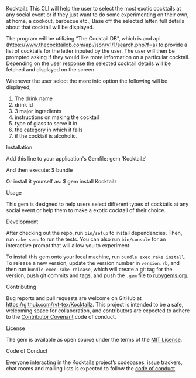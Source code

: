 Kocktailz
This CLI will help the user to select the most exotic cocktails at any social event or if they just want to do some experimenting on their own, at home, a cookout, barbecue etc., Base off the selected letter, full details about that cocktail will be displayed.

The program will be utilizing “The Cocktail DB”, which is and api (https://www.thecocktaildb.com/api/json/v1/1/search.php?f=a) to provide a list of cocktails for the letter inputed by the user. The user will then be prompted asking if they would like more information on a particular cocktail. Depending on the user response the selected cocktail details will be fetched and displayed on the screen.

Whenever the user select the more info option the following will be displayed;
1. The drink name 
2. drink id
3. 3 major ingredients
4. instructions on making the cocktail
5. type of glass to serve it in
6. the category in which it falls 
6. if the cocktail is alcoholic.


Installation

Add this line to your application's Gemfile:
gem 'Kocktailz'

And then execute:
    $ bundle

Or install it yourself as:
    $ gem install Kocktailz

Usage

This gem is designed to help users select different types of cocktails at any social event or help them to make a exotic cocktail of their choice.

Development

After checking out the repo, run `bin/setup` to install dependencies. Then, run `rake spec` to run the tests. You can also run `bin/console` for an interactive prompt that will allow you to experiment.

To install this gem onto your local machine, run `bundle exec rake install`. To release a new version, update the version number in `version.rb`, and then run `bundle exec rake release`, which will create a git tag for the version, push git commits and tags, and push the `.gem` file to [rubygems.org](https://rubygems.org).

Contributing

Bug reports and pull requests are welcome on GitHub at https://github.com/rvt-tex/Kocktailz. This project is intended to be a safe, welcoming space for collaboration, and contributors are expected to adhere to the [Contributor Covenant](http://contributor-covenant.org) code of conduct.

License

The gem is available as open source under the terms of the [MIT License](https://opensource.org/licenses/MIT).

Code of Conduct

Everyone interacting in the Kocktailz project’s codebases, issue trackers, chat rooms and mailing lists is expected to follow the [code of conduct](https://github.com/rvt-tex/Kocktailz/blob/master/CODE_OF_CONDUCT.md).